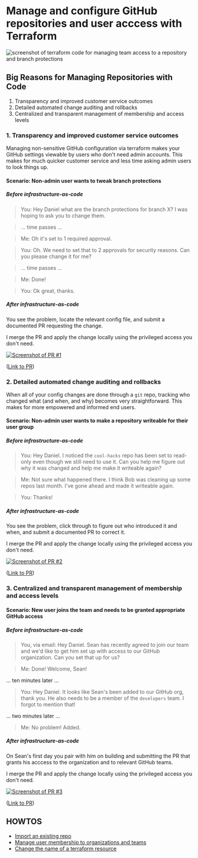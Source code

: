 # Manage and configure GitHub repositories and user acccess with Terraform

![screenshot of terraform code for managing team access to a repository and branch protections](img/terraform-code-sample.png) 

## Big Reasons for Managing Repositories with Code

1. Transparency and improved customer service outcomes
2. Detailed automated change auditing and rollbacks
3. Centralized and transparent management of membership and access levels

### 1. Transparency and improved customer service outcomes

Managing non-sensitive GitHub configuration via terraform makes your GitHub settings viewable by users who don't need admin accounts. This makes for much quicker customer service and less time asking admin users to look things up.

#### Scenario: Non-admin user wants to tweak branch protections

##### Before infrastructure-as-code

> You: Hey Daniel what are the branch protections for branch X? I was hoping to ask you to change them.

> ... time passes ...

> Me: Oh it's set to 1 required approval.

> You: Oh. We need to set that to 2 approvals for security reasons. Can you please change it for me?

> ... time passes ...

> Me: Done!

> You: Ok great, thanks.

##### After infrastructure-as-code

You see the problem, locate the relevant config file, and submit a documented PR requesting the change.

I merge the PR and apply the change locally using the privileged access you don't need.

[![Screenshot of PR #1](img/raise-approver-count.png)](https://github.com/dpritchett/repo-config-management/pull/1)

([Link to PR](https://github.com/dpritchett/repo-config-management/pull/1))

### 2. Detailed automated change auditing and rollbacks

When all of your config changes are done through a `git` repo, tracking who changed what (and when, and why) becomes very straightforward. This makes for more empowered and informed end users.

#### Scenario: Non-admin user wants to make a repository writeable for their user group

##### Before infrastructure-as-code

> You: Hey Daniel. I noticed the `cool-hacks` repo has been set to read-only even though we still need to use it. Can you help me figure out why it was changed and help me make it writeable again?

> Me: Not sure what happened there. I think Bob was cleaning up some repos last month. I've gone ahead and made it writeable again.

> You: Thanks!

##### After infrastructure-as-code

You see the problem, click through to figure out who introduced it and when, and submit a documented PR to correct it.

I merge the PR and apply the change locally using the privileged access you don't need.

[![Screenshot of PR #2](img/make-repo-writeable.png)](https://github.com/dpritchett/repo-config-management/pull/2)

([Link to PR](https://github.com/dpritchett/repo-config-management/pull/2))

### 3. Centralized and transparent management of membership and access levels

#### Scenario: New user joins the team and needs to be granted appropriate GitHub access

##### Before infrastructure-as-code

> You, via email: Hey Daniel. Sean has recently agreed to join our team and we'd like to get him set up with access to our GitHub organization. Can you set that up for us?

> Me: Done! Welcome, Sean!

... ten minutes later ...

> You: Hey Daniel. It looks like Sean's been added to our GitHub org, thank you. He also needs to be a member of the `developers` team. I forgot to mention that!

... two minutes later ...

> Me: No problem! Added.

##### After infrastructure-as-code

On Sean's first day you pair with him on building and submitting the PR that grants his acccess to the organization and to relevant GitHub teams.

I merge the PR and apply the change locally using the privileged access you don't need.

[![Screenshot of PR #3](img/add-new-user.png)](https://github.com/dpritchett/repo-config-management/pull/3)

([Link to PR](https://github.com/dpritchett/repo-config-management/pull/3))

## HOWTOS

- [Import an existing repo](./doc/import-resource.md)
- [Manage user membership to organizations and teams](doc/manage-memberships.md)
- [Change the name of a terraform resource](doc/rename-tf-resource.md)
